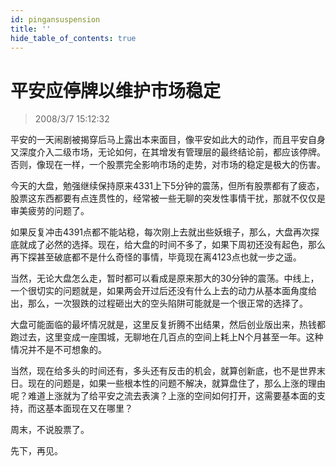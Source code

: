 ```yaml
---
id: pingansuspension 
title: ''
hide_table_of_contents: true
---
```


# 平安应停牌以维护市场稳定

> 2008/3/7 15:12:32

<div style={{color: '#009900', fontWeight: 'bold', fontSize: '18px'}}>

平安的一天闹剧被揭穿后马上露出本来面目，像平安如此大的动作，而且平安自身又深度介入二级市场，无论如何，在其增发有管理层的最终结论前，都应该停牌。否则，像现在一样，一个股票完全影响市场的走势，对市场的稳定是极大的伤害。
 
今天的大盘，勉强继续保持原来4331上下5分钟的震荡，但所有股票都有了疲态，股票这东西都要有点连贯性的，经常被一些无聊的突发性事情干扰，那就不仅仅是审美疲劳的问题了。
 
如果反复冲击4391点都不能站稳，每次刚上去就出些妖蛾子，那么，大盘再次探底就成了必然的选择。现在，给大盘的时间不多了，如果下周初还没有起色，那么再下探甚至破底都不是什么奇怪的事情，毕竟现在离4123点也就一步之遥。
 
当然，无论大盘怎么走，暂时都可以看成是原来那大的30分钟的震荡。中线上，一个很切实的问题就是，如果两会开过后还没有什么上去的动力从基本面角度给出，那么，一次狠跌的过程砸出大的空头陷阱可能就是一个很正常的选择了。
 
大盘可能面临的最坏情况就是，这里反复折腾不出结果，然后创业版出来，热钱都跑过去，这里变成一座围城，无聊地在几百点的空间上耗上N个月甚至一年。这种情况并不是不可想象的。
 
当然，现在给多头的时间还有，多头还有反击的机会，就算创新底，也不是世界末日。现在的问题是，如果一些根本性的问题不解决，就算盘住了，那么上涨的理由呢？难道上涨就为了给平安之流去表演？上涨的空间如何打开，这需要基本面的支持，而这基本面现在又在哪里？
 
周末，不说股票了。
 
先下，再见。

</div>